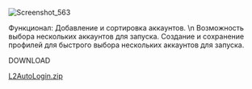 

![Screenshot_563](https://github.com/user-attachments/assets/3b86d54f-47a2-445f-aa15-25fb0dd4af4d)

Функционал:
Добавление и сортировка аккаунтов. \n
Возможность выбора нескольких аккаунтов для запуска.
Создание и сохранение профилей для быстрого выбора нескольких аккаунтов для запуска.

DOWNLOAD

[L2AutoLogin.zip](https://github.com/user-attachments/files/16648230/L2AutoLogin.zip)





